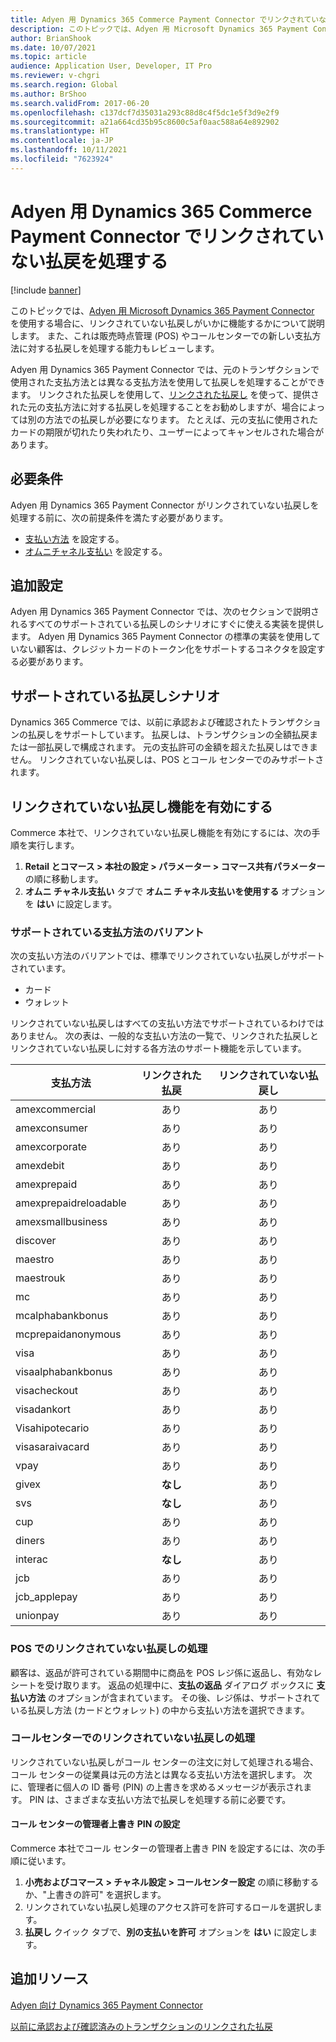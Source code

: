 ```yaml
---
title: Adyen 用 Dynamics 365 Commerce Payment Connector でリンクされていない払戻を処理する
description: このトピックでは、Adyen 用 Microsoft Dynamics 365 Payment Connector を使用する場合に、リンクされていない払戻しがいかに機能するかについて説明します。
author: BrianShook
ms.date: 10/07/2021
ms.topic: article
audience: Application User, Developer, IT Pro
ms.reviewer: v-chgri
ms.search.region: Global
ms.author: BrShoo
ms.search.validFrom: 2017-06-20
ms.openlocfilehash: c137dcf7d35031a293c88d8c4f5dc1e5f3d9e2f9
ms.sourcegitcommit: a21a664cd35b95c8600c5af0aac588a64e892902
ms.translationtype: HT
ms.contentlocale: ja-JP
ms.lasthandoff: 10/11/2021
ms.locfileid: "7623924"
---
```

# <a name="process-unlinked-refunds-with-the-dynamics-365-commerce-payment-connector-for-adyen"></a>Adyen 用 Dynamics 365 Commerce Payment Connector でリンクされていない払戻を処理する

[!include [banner](../includes/banner.md)]

このトピックでは、[Adyen 用 Microsoft Dynamics 365 Payment Connector](adyen-connector.md) を使用する場合に、リンクされていない払戻しがいかに機能するかについて説明します。 また、これは販売時点管理 (POS) やコールセンターでの新しい支払方法に対する払戻しを処理する能力もレビューします。

Adyen 用 Dynamics 365 Payment Connector では、元のトランザクションで使用された支払方法とは異なる支払方法を使用して払戻しを処理することができます。 リンクされた払戻しを使用して、[リンクされた払戻し](linked-refunds.md) を使って、提供された元の支払方法に対する払戻しを処理することをお勧めしますが、場合によっては別の方法での払戻しが必要になります。 たとえば、元の支払に使用されたカードの期限が切れたり失われたり、ユーザーによってキャンセルされた場合があります。

## <a name="prerequisites"></a>必要条件

Adyen 用 Dynamics 365 Payment Connector がリンクされていない払戻しを処理する前に、次の前提条件を満たす必要があります。

- [支払い方法](../payment-methods.md) を設定する。
- [オムニチャネル支払い](../omni-channel-payments.md) を設定する。

## <a name="additional-configuration"></a>追加設定

Adyen 用 Dynamics 365 Payment Connector では、次のセクションで説明されるすべてのサポートされている払戻しのシナリオにすぐに使える実装を提供します。 Adyen 用 Dynamics 365 Payment Connector の標準の実装を使用していない顧客は、クレジットカードのトークン化をサポートするコネクタを設定する必要があります。

## <a name="supported-refund-scenarios"></a>サポートされている払戻しシナリオ

Dynamics 365 Commerce では、以前に承認および確認されたトランザクションの払戻しをサポートしています。 払戻しは、トランザクションの全額払戻または一部払戻しで構成されます。 元の支払許可の金額を超えた払戻しはできません。 リンクされていない払戻しは、POS とコール センターでのみサポートされます。

## <a name="enable-unlinked-refunds-functionality"></a>リンクされていない払戻し機能を有効にする

Commerce 本社で、リンクされていない払戻し機能を有効にするには、次の手順を実行します。

1. **Retail とコマース \> 本社の設定 \> パラメーター \> コマース共有パラメーター** の順に移動します。
1. **オムニ チャネル支払い** タブで **オムニ チャネル支払いを使用する** オプションを **はい** に設定します。

### <a name="supported-payment-method-variants"></a>サポートされている支払方法のバリアント

次の支払い方法のバリアントでは、標準でリンクされていない払戻しがサポートされています。

- カード
- ウォレット

リンクされていない払戻しはすべての支払い方法でサポートされているわけではありません。 次の表は、一般的な支払い方法の一覧で、リンクされた払戻しとリンクされていない払戻しに対する各方法のサポート機能を示しています。

| 支払方法        | リンクされた払戻 | リンクされていない払戻し |
|-----------------------|:-------------:|:---------------:|
| amexcommercial        | あり           | あり             |
| amexconsumer          | あり           | あり             |
| amexcorporate         | あり           | あり             |
| amexdebit             | あり           | あり             |
| amexprepaid           | あり           | あり             |
| amexprepaidreloadable | あり           | あり             |
| amexsmallbusiness     | あり           | あり             |
| discover              | あり           | あり             |
| maestro               | あり           | あり             |
| maestrouk             | あり           | あり             |
| mc                    | あり           | あり             |
| mcalphabankbonus      | あり           | あり             |
| mcprepaidanonymous    | あり           | あり             |
| visa                  | あり           | あり             |
| visaalphabankbonus    | あり           | あり             |
| visacheckout          | あり           | あり             |
| visadankort           | あり           | あり             |
| Visahipotecario       | あり           | あり             |
| visasaraivacard       | あり           | あり             |
| vpay                  | あり           | あり             |
| givex                 | **なし**        | あり             |
| svs                   | **なし**        | あり             |
| cup                   | あり           | あり             |
| diners                | あり           | あり             |
| interac               | **なし**        | あり             |
| jcb                   | あり           | あり             |
| jcb_applepay          | あり           | あり             |
| unionpay              | あり           | あり             |

### <a name="process-an-unlinked-refund-in-pos"></a>POS でのリンクされていない払戻しの処理

顧客は、返品が許可されている期間中に商品を POS レジ係に返品し、有効なレシートを受け取ります。 返品の処理中に、**支払の返品** ダイアログ ボックスに **支払い方法** のオプションが含まれています。 その後、レジ係は、サポートされている払戻し方法 (カードとウォレット) の中から支払い方法を選択できます。

### <a name="process-an-unlinked-refund-in-call-center"></a>コールセンターでのリンクされていない払戻しの処理

リンクされていない払戻しがコール センターの注文に対して処理される場合、コール センターの従業員は元の方法とは異なる支払い方法を選択します。 次に、管理者に個人の ID 番号 (PIN) の上書きを求めるメッセージが表示されます。 PIN は、さまざまな支払い方法で払戻しを処理する前に必要です。

#### <a name="set-up-an-administrator-override-pin-for-call-center"></a>コール センターの管理者上書き PIN の設定

Commerce 本社でコール センターの管理者上書き PIN を設定するには、次の手順に従います。

1. **小売およびコマース \> チャネル設定 \> コールセンター設定** の順に移動するか、"上書きの許可" を選択します。
1. リンクされていない払戻し処理のアクセス許可を許可するロールを選択します。
1. **払戻し** クイック タブで、**別の支払いを許可** オプションを **はい** に設定します。

## <a name="additional-resources"></a>追加リソース

[Adyen 向け Dynamics 365 Payment Connector](adyen-connector.md)

[以前に承認および確認済みのトランザクションのリンクされた払戻](linked-refunds.md)
